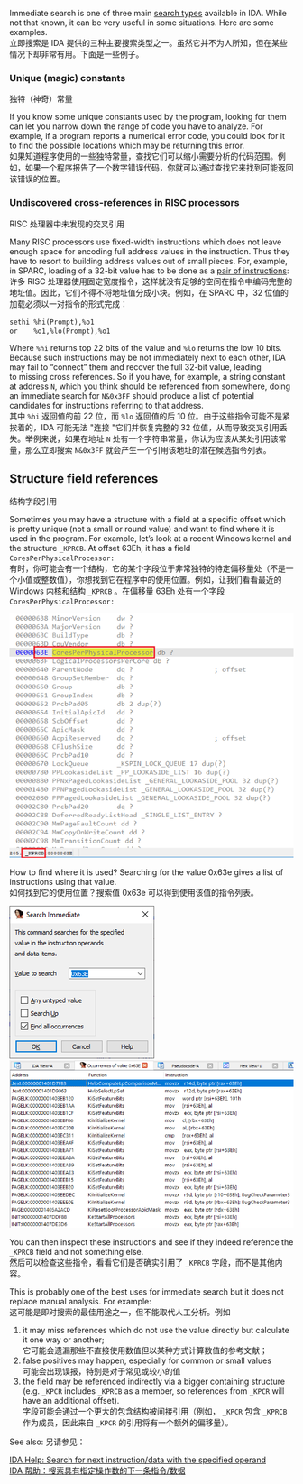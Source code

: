Immediate search is one of three main [search types](https://hex-rays.com/blog/igors-tip-of-the-week-48-searching-in-ida/) available in IDA. While not that known, it can be very useful in some situations. Here are some examples.  
立即搜索是 IDA 提供的三种主要搜索类型之一。虽然它并不为人所知，但在某些情况下却非常有用。下面是一些例子。

### Unique (magic) constants  
独特（神奇）常量

If you know some unique constants used by the program, looking for them can let you narrow down the range of code you have to analyze. For example, if a program reports a numerical error code, you could look for it to find the possible locations which may be returning this error.  
如果知道程序使用的一些独特常量，查找它们可以缩小需要分析的代码范围。例如，如果一个程序报告了一个数字错误代码，你就可以通过查找它来找到可能返回该错误的位置。

### Undiscovered cross-references in RISC processors  
RISC 处理器中未发现的交叉引用

Many RISC processors use fixed-width instructions which does not leave enough space for encoding full address values in the instruction. Thus they have to resort to building address values out of small pieces. For, example, in SPARC, loading of a 32-bit value has to be done as a [pair of instructions](https://arcb.csc.ncsu.edu/~mueller/codeopt/codeopt00/notes/sparc.html):  
许多 RISC 处理器使用固定宽度指令，这样就没有足够的空间在指令中编码完整的地址值。因此，它们不得不将地址值分成小块。例如，在 SPARC 中，32 位值的加载必须以一对指令的形式完成：

```
sethi %hi(Prompt),%o1
or    %o1,%lo(Prompt),%o1
```

Where `%hi` returns top 22 bits of the value and `%lo` returns the low 10 bits. Because such instructions may be not immediately next to each other, IDA may fail to “connect” them and recover the full 32-bit value, leading to missing cross references. So if you have, for example, a string constant at address `N`, which you think should be referenced from somewhere, doing an immediate search for `N&0x3FF` should produce a list of potential candidates for instructions referring to that address.  
其中 `%hi` 返回值的前 22 位，而 `%lo` 返回值的后 10 位。由于这些指令可能不是紧挨着的，IDA 可能无法 "连接 "它们并恢复完整的 32 位值，从而导致交叉引用丢失。举例来说，如果在地址 `N` 处有一个字符串常量，你认为应该从某处引用该常量，那么立即搜索 `N&0x3FF` 就会产生一个引用该地址的潜在候选指令列表。

## Structure field references  
结构字段引用

Sometimes you may have a structure with a field at a specific offset which is pretty unique (not a small or round value) and want to find where it is used in the program. For example, let’s look at a recent Windows kernel and the structure `_KPRCB`. At offset 63Eh, it has a field `CoresPerPhysicalProcessor:`  
有时，你可能会有一个结构，它的某个字段位于非常独特的特定偏移量处（不是一个小值或整数值），你想找到它在程序中的使用位置。例如，让我们看看最近的 Windows 内核和结构 `_KPRCB` 。在偏移量 63Eh 处有一个字段 `CoresPerPhysicalProcessor:`

![](assets/2022/08/immsearch1.png)

How to find where it is used? Searching for the value 0x63e gives a list of instructions using that value.  
如何找到它的使用位置？搜索值 0x63e 可以得到使用该值的指令列表。

![](assets/2022/08/immsearch2.png)  
![](assets/2022/08/immsearch3.png)

You can then inspect these instructions and see if they indeed reference the `_KPRCB` field and not something else.  
然后可以检查这些指令，看看它们是否确实引用了 `_KPRCB` 字段，而不是其他内容。

This is probably one of the best uses for immediate search but it does not replace manual analysis. For example:  
这可能是即时搜索的最佳用途之一，但不能取代人工分析。例如

1.  it may miss references which do not use the value directly but calculate it one way or another;  
    它可能会遗漏那些不直接使用数值但以某种方式计算数值的参考文献；
2.  false positives may happen, especially for common or small values  
    可能会出现误报，特别是对于常见或较小的值
3.  the field may be referenced indirectly via a bigger containing structure (e.g. `_KPCR` includes `_KPRCB` as a member, so references from `_KPCR` will have an additional offset).  
    字段可能会通过一个更大的包含结构被间接引用（例如， `_KPCR` 包含 `_KPRCB` 作为成员，因此来自 `_KPCR` 的引用将有一个额外的偏移量）。

See also: 另请参见：

[IDA Help: Search for next instruction/data with the specified operand  
IDA 帮助：搜索具有指定操作数的下一条指令/数据](https://www.hex-rays.com/products/ida/support/idadoc/574.shtml)